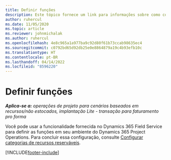 ```yaml
---
title: Definir funções
description: Este tópico fornece um link para informações sobre como configurar categorias de recursos reserváveis.
author: ruhercul
ms.date: 11/05/2020
ms.topic: article
ms.reviewer: johnmichalak
ms.author: ruhercul
ms.openlocfilehash: 4e8c965a1a977ba9c92d80f61b73ccab98635ec4
ms.sourcegitcommit: c0792bd65d92db25e0e8864879a19c4b93efb10c
ms.translationtype: HT
ms.contentlocale: pt-BR
ms.lasthandoff: 04/14/2022
ms.locfileid: "8596220"
---
```

# <a name="define-roles"></a>Definir funções

_**Aplica-se a:** operações de projeto para cenários baseados em recursos/não estocados, implantação Lite - transação para faturamento pro forma_

Você pode usar a funcionalidade fornecida no Dynamics 365 Field Service para definir as funções em seu ambiente do Dynamics 365 Project Operations. Para concluir essa configuração, consulte [Configurar categorias de recursos reserváveis](/dynamics365/field-service/set-up-bookable-resource-categories).


[!INCLUDE[footer-include](../includes/footer-banner.md)]
